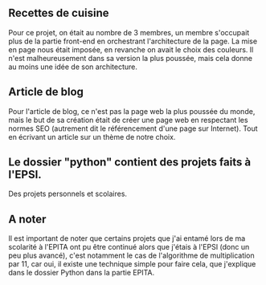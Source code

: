 ## Recettes de cuisine
Pour ce projet, on était au nombre de 3 membres, un membre s'occupait plus de la partie front-end en orchestrant
l'architecture de la page. La mise en page nous était imposée, en revanche on avait le choix des couleurs.
Il n'est malheureusement dans sa version la plus poussée, mais cela donne au moins une idée de son architecture.

## Article de blog
Pour l'article de blog, ce n'est pas la page web la plus poussée du monde, mais le but de sa création était de créer 
une page web en respectant les normes SEO (autrement dit le référencement d'une page sur Internet). Tout en écrivant 
un article sur un thème de notre choix.

## Le dossier "python" contient des projets faits à l'EPSI. 
Des projets personnels et scolaires.

## A noter
Il est important de noter que certains projets que j'ai entamé lors de ma scolarité à l'EPITA ont pu être continué alors
que j'étais à l'EPSI (donc un peu plus avancé), c'est notamment le cas de l'algorithme de multiplication par 11, car oui,
il existe une technique simple pour faire cela, que j'explique dans le dossier Python dans la partie EPITA.

